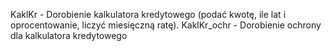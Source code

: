KaklKr - Dorobienie kalkulatora kredytowego (podać kwotę, ile lat i oprocentowanie, liczyć miesięczną ratę).
KaklKr_ochr - Dorobienie ochrony dla kalkulatora kredytowego

